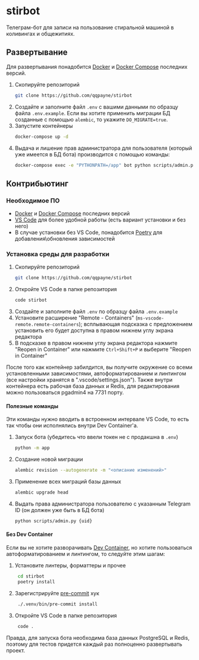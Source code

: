 # stirbot
Телеграм-бот для записи на пользование стиральной машиной в коливингах и общежитиях.

## Развертывание

Для развертывания понадобится [Docker](https://docs.docker.com/engine/install/) и [Docker Compose](https://docs.docker.com/compose/install/) последних версий.

1. Скопируйте репозиторий
   ```bash
   git clone https://github.com/qqpayne/stirbot
   ```
2. Создайте и заполните файл `.env` с вашими данными по образцу файла `.env.example`. Если вы хотите применить миграции БД созданные с помощью `alembic`, то укажите `DO_MIGRATE=true`.
3. Запустите контейнеры
   ```bash
   docker-compose up -d
   ```
4. Выдача и лишение прав администратора для пользователя (который уже имеется в БД бота) производится с помощью команды:
   ```bash
   docker-compose exec -e "PYTHONPATH=/app" bot python scripts/admin.py {uid} [--demote]
   ```

## Контрибьютинг

### Необходимое ПО

- [Docker](https://docs.docker.com/engine/install/) и [Docker Compose](https://docs.docker.com/compose/install/) последних версий
- [VS Code](https://code.visualstudio.com/) для более удобной работы (есть вариант установки и без него)
- В случае установки без VS Code, понадобится [Poetry](https://python-poetry.org/) для добавления\обновления зависимостей

### Установка среды для разработки

1. Скопируйте репозиторий
   ```bash
   git clone https://github.com/qqpayne/stirbot
   ```
2. Откройте VS Code в папке репозитория
    ```bash
    code stirbot
    ```
3. Создайте и заполните файл `.env` по образцу файла `.env.example`
4. Установите расширение "Remote - Containers" (`ms-vscode-remote.remote-containers`); всплывающая подсказка с предложением установить его будет доступна в правом нижнем углу экрана редактора
5. В подсказке в правом нижнем углу экрана редактора нажмите "Reopen in Container" или нажмите `Ctrl+Shift+P` и выберите "Reopen in Container"

После того как контейнер забилдится, вы получите окружение со всеми установленными зависимостями, автоформатированием и линтингом (все настройки хранятся в ".vscode/settings.json"). Также внутри контейнера есть рабочая база данных и Redis, для редактирования можно пользоваться pgadmin4 на 7731 порту.

#### Полезные команды

Эти команды нужно вводить в встроенном интервале VS Code, то есть так чтобы они исполнялись внутри Dev Container'а.

1. Запуск бота (убедитесь что ввели токен не с продакшна в `.env`)
   ```bash
   python -m app
   ```
2. Создание новой миграции
   ```bash
   alembic revision --autogenerate -m "<описание изменений>"
   ```
3. Применение всех миграций базы данных
   ```bash
   alembic upgrade head
   ```
4. Выдать права администратора пользователю с указанным Telegram ID (он должен уже быть в БД бота)
   ```bash
   python scripts/admin.py {uid}
   ```

#### Без Dev Container

Если вы не хотите разворачивать [Dev Container](https://code.visualstudio.com/docs/remote/containers), но хотите пользоваться автоформатированием и линтингом, то следуйте этим шагам:

1. Установите линтеры, форматтеры и прочее
   ```bash
    cd stirbot
    poetry install
   ```
2. Зарегистрируйте [pre-commit](https://pre-commit.com/) хук
   ```bash
    ./.venv/bin/pre-commit install
   ```
3. Откройте VS Code в папке репозитория
   ```bash
    code .
   ```

Правда, для запуска бота необходима база данных PostgreSQL и Redis, поэтому для тестов придется каждый раз полноценно развертывать проект.
